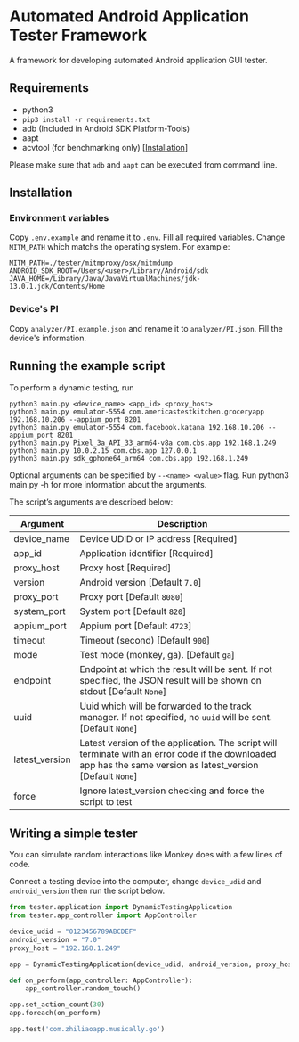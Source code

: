 # Automated Android Application Tester Framework

A framework for developing automated Android application GUI tester.

## Requirements

- python3
- `pip3 install -r requirements.txt`
- adb (Included in Android SDK Platform-Tools)
- aapt
- acvtool (for benchmarking only) [[Installation](https://github.com/pilgun/acvtool)]

Please make sure that `adb` and `aapt` can be executed from command line.

## Installation

### Environment variables

Copy `.env.example` and rename it to `.env`. Fill all required variables.
Change `MITM_PATH` which matchs the operating system. For example:

```
MITM_PATH=./tester/mitmproxy/osx/mitmdump
ANDROID_SDK_ROOT=/Users/<user>/Library/Android/sdk
JAVA_HOME=/Library/Java/JavaVirtualMachines/jdk-13.0.1.jdk/Contents/Home
```

### Device's PI

Copy `analyzer/PI.example.json` and rename it to `analyzer/PI.json`. Fill the device's information.

## Running the example script

To perform a dynamic testing, run

```
python3 main.py <device_name> <app_id> <proxy_host>
python3 main.py emulator-5554 com.americastestkitchen.groceryapp 192.168.10.206 --appium_port 8201
python3 main.py emulator-5554 com.facebook.katana 192.168.10.206 --appium_port 8201
python3 main.py Pixel_3a_API_33_arm64-v8a com.cbs.app 192.168.1.249
python3 main.py 10.0.2.15 com.cbs.app 127.0.0.1
python3 main.py sdk_gphone64_arm64 com.cbs.app 192.168.1.249
```

Optional arguments can be specified by `--<name> <value>` flag. Run python3 main.py -h for more information about the arguments.

The script’s arguments are described below:

| Argument       | Description                                                                                                                                                   |
| -------------- | ------------------------------------------------------------------------------------------------------------------------------------------------------------- |
| device_name    | Device UDID or IP address [Required]                                                                                                                          |
| app_id         | Application identifier [Required]                                                                                                                             |
| proxy_host     | Proxy host [Required]                                                                                                                                         |
| version        | Android version [Default `7.0`]                                                                                                                               |
| proxy_port     | Proxy port [Default `8080`]                                                                                                                                   |
| system_port    | System port [Default `820`]                                                                                                                                   |
| appium_port    | Appium port [Default `4723`]                                                                                                                                  |
| timeout        | Timeout (second) [Default `900`]                                                                                                                              |
| mode           | Test mode (monkey, ga). [Default `ga`]                                                                                                                        |
| endpoint       | Endpoint at which the result will be sent. If not specified, the JSON result will be shown on stdout [Default `None`]                                         |
| uuid           | Uuid which will be forwarded to the track manager. If not specified, no `uuid` will be sent. [Default `None`]                                                 |
| latest_version | Latest version of the application. The script will terminate with an error code if the downloaded app has the same version as latest_version [Default `None`] |
| force          | Ignore latest_version checking and force the script to test                                                                                                   |

## Writing a simple tester

You can simulate random interactions like Monkey does with a few lines of code.

Connect a testing device into the computer, change `device_udid` and `android_version` then run the script below.

```python
from tester.application import DynamicTestingApplication
from tester.app_controller import AppController

device_udid = "0123456789ABCDEF"
android_version = "7.0"
proxy_host = "192.168.1.249"

app = DynamicTestingApplication(device_udid, android_version, proxy_host)

def on_perform(app_controller: AppController):
    app_controller.random_touch()

app.set_action_count(30)
app.foreach(on_perform)

app.test('com.zhiliaoapp.musically.go')
```
